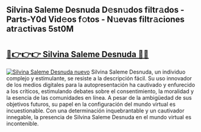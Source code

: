 ## Silvina Saleme Desnuda D𝚎sn𝚞dos filtr𝚊dos - Parts-Y0d Vid𝚎os f𝚘tos - N𝚞evas filtr𝚊ciones atr𝚊ctivas 5st0M

# <h2><a href="http://mb4h0wk.tromn.icu/?c=Silvina+Saleme+Desnuda">🔗👉👉👉 Silvina Saleme Desnuda 🔗🔗</a></h2>

[![Silvina Saleme Desnuda nuevo](https://i.imgur.com/pEAQMta.gif)](http://mb4h0wk.tromn.icu/?c=Silvina+Saleme+Desnuda)
Silvina Saleme Desnuda, un individuo complejo y estimulante, se resiste a la descripción fácil. Su uso innovador de los medios digitales para la autopresentación ha cautivado y enfurecido a los críticos, estimulando debates sobre el consentimiento, la moralidad y la esencia de las comunidades en línea. A pesar de la ambigüedad de sus objetivos futuros, su papel en la configuración del mundo virtual es incuestionable. Con una determinación inquebrantable y un cautivador innegable, la presencia de Silvina Saleme Desnuda en el mundo virtual es incontenible.
